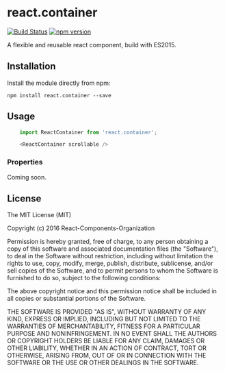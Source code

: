 # react.container

[![Build Status](https://travis-ci.org/React-Components-Organization/react-container.svg?branch=master)](https://travis-ci.org/React-Components-Organization/react-container)
[![npm version](https://badge.fury.io/js/react.container.svg)](https://badge.fury.io/js/react.container)

A flexible and reusable react component, build with ES2015.

## Installation

Install the module directly from npm:

```
npm install react.container --save
```

## Usage

```js
    import ReactContainer from 'react.container';

    <ReactContainer scrollable />
```

### Properties

Coming soon.

## License

The MIT License (MIT)

Copyright (c) 2016 React-Components-Organization

Permission is hereby granted, free of charge, to any person obtaining a copy
of this software and associated documentation files (the "Software"), to deal
in the Software without restriction, including without limitation the rights
to use, copy, modify, merge, publish, distribute, sublicense, and/or sell
copies of the Software, and to permit persons to whom the Software is
furnished to do so, subject to the following conditions:

The above copyright notice and this permission notice shall be included in all
copies or substantial portions of the Software.

THE SOFTWARE IS PROVIDED "AS IS", WITHOUT WARRANTY OF ANY KIND, EXPRESS OR
IMPLIED, INCLUDING BUT NOT LIMITED TO THE WARRANTIES OF MERCHANTABILITY,
FITNESS FOR A PARTICULAR PURPOSE AND NONINFRINGEMENT. IN NO EVENT SHALL THE
AUTHORS OR COPYRIGHT HOLDERS BE LIABLE FOR ANY CLAIM, DAMAGES OR OTHER
LIABILITY, WHETHER IN AN ACTION OF CONTRACT, TORT OR OTHERWISE, ARISING FROM,
OUT OF OR IN CONNECTION WITH THE SOFTWARE OR THE USE OR OTHER DEALINGS IN THE
SOFTWARE.

